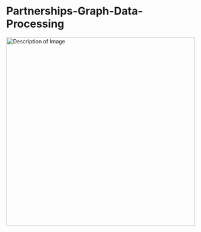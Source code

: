 # Partnerships-Graph-Data-Processing

<img src="https://github.com/user-attachments/assets/1936e67f-c756-4ca4-b7e3-ae484883098e" alt="Description of Image" width="500" />


